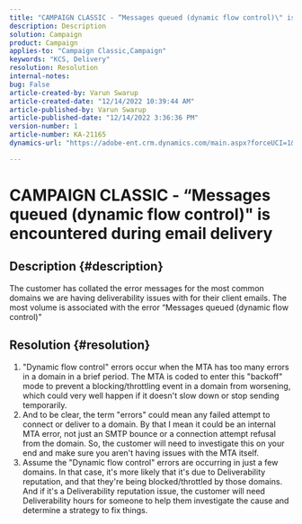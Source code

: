 ```yaml
---
title: "CAMPAIGN CLASSIC - “Messages queued (dynamic flow control)\" is encountered during email delivery"
description: Description
solution: Campaign
product: Campaign
applies-to: "Campaign Classic,Campaign"
keywords: "KCS, Delivery"
resolution: Resolution
internal-notes: 
bug: False
article-created-by: Varun Swarup
article-created-date: "12/14/2022 10:39:44 AM"
article-published-by: Varun Swarup
article-published-date: "12/14/2022 3:36:36 PM"
version-number: 1
article-number: KA-21165
dynamics-url: "https://adobe-ent.crm.dynamics.com/main.aspx?forceUCI=1&pagetype=entityrecord&etn=knowledgearticle&id=306a509a-9b7b-ed11-81ac-6045bd006e5a"

---
```

# CAMPAIGN CLASSIC - “Messages queued (dynamic flow control)" is encountered during email delivery

## Description {#description}


The customer has collated the error messages for the most common domains we are having deliverability issues with for their client emails. The most volume is associated with the error “Messages queued (dynamic flow control)"


## Resolution {#resolution}


1. "Dynamic flow control" errors occur when the MTA has too many errors in a domain in a brief period. The MTA is coded to enter this "backoff" mode to prevent a blocking/throttling event in a domain from worsening, which could very well happen if it doesn't slow down or stop sending temporarily.
2. And to be clear, the term "errors" could mean any failed attempt to connect or deliver to a domain. By that I mean it could be an internal MTA error, not just an SMTP bounce or a connection attempt refusal from the domain. So, the customer will need to investigate this on your end and make sure you aren't having issues with the MTA itself.
3. Assume the "Dynamic flow control" errors are occurring in just a few domains. In that case, it's more likely that it's due to Deliverability reputation, and that they're being blocked/throttled by those domains. And if it's a Deliverability reputation issue, the customer will need Deliverability hours for someone to help them investigate the cause and determine a strategy to fix things.

